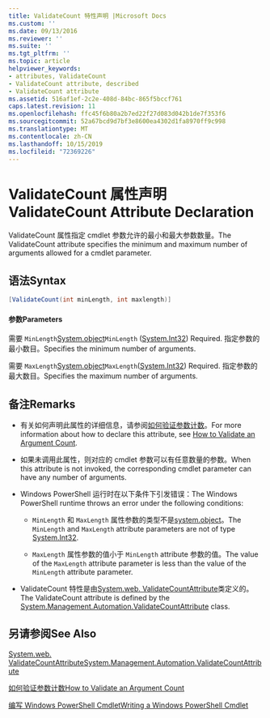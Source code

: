 ```yaml
---
title: ValidateCount 特性声明 |Microsoft Docs
ms.custom: ''
ms.date: 09/13/2016
ms.reviewer: ''
ms.suite: ''
ms.tgt_pltfrm: ''
ms.topic: article
helpviewer_keywords:
- attributes, ValidateCount
- ValidateCount attribute, described
- ValidateCount attribute
ms.assetid: 516af1ef-2c2e-408d-84bc-865f5bccf761
caps.latest.revision: 11
ms.openlocfilehash: ffc45f6b80a2b7ed22f27d083d042b1de7f353f6
ms.sourcegitcommit: 52a67bcd9d7bf3e8600ea4302d1fa8970ff9c998
ms.translationtype: MT
ms.contentlocale: zh-CN
ms.lasthandoff: 10/15/2019
ms.locfileid: "72369226"
---
```

# <a name="validatecount-attribute-declaration"></a><span data-ttu-id="4a4c1-102">ValidateCount 属性声明</span><span class="sxs-lookup"><span data-stu-id="4a4c1-102">ValidateCount Attribute Declaration</span></span>

<span data-ttu-id="4a4c1-103">ValidateCount 属性指定 cmdlet 参数允许的最小和最大参数数量。</span><span class="sxs-lookup"><span data-stu-id="4a4c1-103">The ValidateCount attribute specifies the minimum and maximum number of arguments allowed for a cmdlet parameter.</span></span>

## <a name="syntax"></a><span data-ttu-id="4a4c1-104">语法</span><span class="sxs-lookup"><span data-stu-id="4a4c1-104">Syntax</span></span>

```csharp
[ValidateCount(int minLength, int maxlength)]
```

#### <a name="parameters"></a><span data-ttu-id="4a4c1-105">参数</span><span class="sxs-lookup"><span data-stu-id="4a4c1-105">Parameters</span></span>

<span data-ttu-id="4a4c1-106">需要 `MinLength`[System.object][]</span><span class="sxs-lookup"><span data-stu-id="4a4c1-106">`MinLength` ([System.Int32][]) Required.</span></span> <span data-ttu-id="4a4c1-107">指定参数的最小数目。</span><span class="sxs-lookup"><span data-stu-id="4a4c1-107">Specifies the minimum number of arguments.</span></span>

<span data-ttu-id="4a4c1-108">需要 `MaxLength`[System.object][]</span><span class="sxs-lookup"><span data-stu-id="4a4c1-108">`MaxLength`([System.Int32][]) Required.</span></span> <span data-ttu-id="4a4c1-109">指定参数的最大数目。</span><span class="sxs-lookup"><span data-stu-id="4a4c1-109">Specifies the maximum number of arguments.</span></span>

## <a name="remarks"></a><span data-ttu-id="4a4c1-110">备注</span><span class="sxs-lookup"><span data-stu-id="4a4c1-110">Remarks</span></span>

- <span data-ttu-id="4a4c1-111">有关如何声明此属性的详细信息，请参阅[如何验证参数计数][]。</span><span class="sxs-lookup"><span data-stu-id="4a4c1-111">For more information about how to declare this attribute, see [How to Validate an Argument Count][].</span></span>

- <span data-ttu-id="4a4c1-112">如果未调用此属性，则对应的 cmdlet 参数可以有任意数量的参数。</span><span class="sxs-lookup"><span data-stu-id="4a4c1-112">When this attribute is not invoked, the corresponding cmdlet parameter can have any number of arguments.</span></span>

- <span data-ttu-id="4a4c1-113">Windows PowerShell 运行时在以下条件下引发错误：</span><span class="sxs-lookup"><span data-stu-id="4a4c1-113">The Windows PowerShell runtime throws an error under the following conditions:</span></span>

    - <span data-ttu-id="4a4c1-114">`MinLength` 和 `MaxLength` 属性参数的类型不是[system.object][]。</span><span class="sxs-lookup"><span data-stu-id="4a4c1-114">The `MinLength` and `MaxLength` attribute parameters are not of type [System.Int32][].</span></span>

    - <span data-ttu-id="4a4c1-115">`MaxLength` 属性参数的值小于 `MinLength` attribute 参数的值。</span><span class="sxs-lookup"><span data-stu-id="4a4c1-115">The value of the `MaxLength` attribute parameter is less than the value of the `MinLength` attribute parameter.</span></span>

- <span data-ttu-id="4a4c1-116">ValidateCount 特性是由[System.web. ValidateCountAttribute][]类定义的。</span><span class="sxs-lookup"><span data-stu-id="4a4c1-116">The ValidateCount attribute is defined by the [System.Management.Automation.ValidateCountAttribute][] class.</span></span>

## <a name="see-also"></a><span data-ttu-id="4a4c1-117">另请参阅</span><span class="sxs-lookup"><span data-stu-id="4a4c1-117">See Also</span></span>

<span data-ttu-id="4a4c1-118">[System.web. ValidateCountAttribute][]</span><span class="sxs-lookup"><span data-stu-id="4a4c1-118">[System.Management.Automation.ValidateCountAttribute][]</span></span>

<span data-ttu-id="4a4c1-119">[如何验证参数计数][]</span><span class="sxs-lookup"><span data-stu-id="4a4c1-119">[How to Validate an Argument Count][]</span></span>

<span data-ttu-id="4a4c1-120">[编写 Windows PowerShell Cmdlet][]</span><span class="sxs-lookup"><span data-stu-id="4a4c1-120">[Writing a Windows PowerShell Cmdlet][]</span></span>

[如何验证参数计数]: how-to-validate-an-argument-count.md
[How to Validate an Argument Count]: how-to-validate-an-argument-count.md
[编写 Windows PowerShell Cmdlet]: writing-a-windows-powershell-cmdlet.md
[Writing a Windows PowerShell Cmdlet]: writing-a-windows-powershell-cmdlet.md

[System.object]: /dotnet/api/System.Int32
[System.Int32]: /dotnet/api/System.Int32
[System.web. ValidateCountAttribute]: /dotnet/api/System.Management.Automation.ValidateCountAttribute
[System.Management.Automation.ValidateCountAttribute]: /dotnet/api/System.Management.Automation.ValidateCountAttribute
